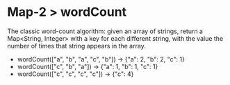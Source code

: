 # Map-2 > wordCount

The classic word-count algorithm: given an array of strings, return a Map<String, Integer> with a key for each different string, with the value the number of times that string appears in the array.

- wordCount(["a", "b", "a", "c", "b"]) → {"a": 2, "b": 2, "c": 1}
- wordCount(["c", "b", "a"]) → {"a": 1, "b": 1, "c": 1}
- wordCount(["c", "c", "c", "c"]) → {"c": 4}